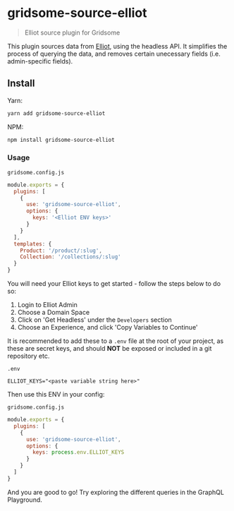 # gridsome-source-elliot

> Elliot source plugin for Gridsome

This plugin sources data from [Elliot](https://elliot.store), using the headless API. It simplifies the process of querying the data, and removes certain unecessary fields (i.e. admin-specific fields).

## Install

Yarn:
```bash
yarn add gridsome-source-elliot
```

NPM:
```bash
npm install gridsome-source-elliot
```

### Usage

`gridsome.config.js`
```js
module.exports = {
  plugins: [
    {
      use: 'gridsome-source-elliot',
      options: {
        keys: '<Elliot ENV keys>'
      }
    }
  ],
  templates: {
    Product: '/product/:slug',
    Collection: '/collections/:slug'
  }
}
```

You will need your Elliot keys to get started - follow the steps below to do so:

1. Login to Elliot Admin
2. Choose a Domain Space
3. Click on 'Get Headless' under the `Developers` section
4. Choose an Experience, and click 'Copy Variables to Continue'

It is recommended to add these to a `.env` file at the root of your project, as these are secret keys, and should **NOT** be exposed or included in a git repository etc.

`.env`
```
ELLIOT_KEYS="<paste variable string here>"
```

Then use this ENV in your config:

`gridsome.config.js`
```js
module.exports = {
  plugins: [
    {
      use: 'gridsome-source-elliot',
      options: {
        keys: process.env.ELLIOT_KEYS
      }
    }
  ]
}
```

And you are good to go! Try exploring the different queries in the GraphQL Playground.

